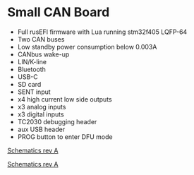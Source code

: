 # Small CAN Board

* Full rusEFI firmware with Lua running stm32f405 LQFP-64
* Two CAN buses
* Low standby power consumption below 0.003A
* CANbus wake-up
* LIN/K-line
* Bluetooth
* USB-C
* SD card
* SENT input
* x4 high current low side outputs
* x3 analog inputs
* x3 digital inputs
* TC2030 debugging header
* aux USB header
* PROG button to enter DFU mode

[Schematics rev A](https://rusefi.com/docs/ibom/small-can-board-a-ibom.html)

[Schematics rev A](https://rusefi.com/docs/ibom/small-can-board-a-ibom.html)
